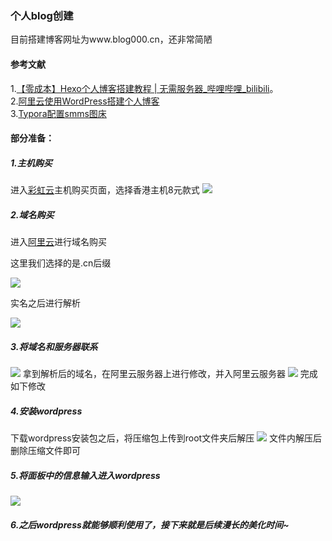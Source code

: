 ### 个人blog创建
目前搭建博客网址为www.blog000.cn，还非常简陋
#### 参考文献
 1.[【零成本】Hexo个人博客搭建教程 | 无需服务器_哔哩哔哩_bilibili](https://www.bilibili.com/video/BV1Ju4m1c7WR/?spm_id_from=333.1007.top_right_bar_window_default_collection.content.click&vd_source=a01a62f772bf2e577e11004dfef0bde1)。  
 2.[阿里云使用WordPress搭建个人博客](https://blog.csdn.net/weixin_46294086/article/details/132372190?ops_request_misc=&request_id=&biz_id=102&utm_term=win%E9%98%BF%E9%87%8C%E4%BA%91%E6%9C%8D%E5%8A%A1%E5%99%A8%E6%90%AD%E5%BB%BAblog&utm_medium=distribute.pc_search_result.none-task-blog-2~all~sobaiduweb~default-0-132372190.142^v100^pc_search_result_base6&spm=1018.2226.3001.4187)  
 3.[Typora配置smms图床](https://blog.csdn.net/whq___/article/details/124126220)

#### 部分准备：
##### 1.主机购买
进入[彩虹云](https://www.cccyun.net/)主机购买页面，选择香港主机8元款式
![](https://s2.loli.net/2024/11/01/tCk61ENm8pUwHT9.png)
##### 2.域名购买
进入[阿里云](https://www.aliyun.com/activity/1111/2024/qy?utm_content=se_1019379934)进行域名购买  

这里我们选择的是.cn后缀

![](https://s2.loli.net/2024/11/01/Cpyq4fV2XsAHjEa.png)

实名之后进行解析

![](https://s2.loli.net/2024/11/01/zF1CSg7wPQexKpV.png)

##### 3.将域名和服务器联系
![](https://s2.loli.net/2024/11/01/wpqS4FCJDRyX7eW.png)
拿到解析后的域名，在阿里云服务器上进行修改，并入阿里云服务器
![](https://s2.loli.net/2024/11/01/cChyW5QpOH2g97q.png)
完成如下修改

##### 4.安装wordpress
下载wordpress安装包之后，将压缩包上传到root文件夹后解压
![](https://s2.loli.net/2024/11/01/iJzxUdv1fHStADa.png)
文件内解压后删除压缩文件即可

##### 5.将面板中的信息输入进入wordpress
![](https://s2.loli.net/2024/11/01/K48HvZ3EIylOLPj.png)
##### 6.之后wordpress就能够顺利使用了，接下来就是后续漫长的美化时间~